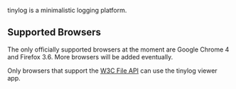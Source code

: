 tinylog is a minimalistic logging platform.


Supported Browsers
------------------

The only officially supported browsers at the moment are Google Chrome 4 and Firefox 3.6.
More browsers will be added eventually.

Only browsers that support the [W3C File API] can use the tinylog viewer app.


  [W3C File API]: http://www.w3.org/TR/FileAPI/
